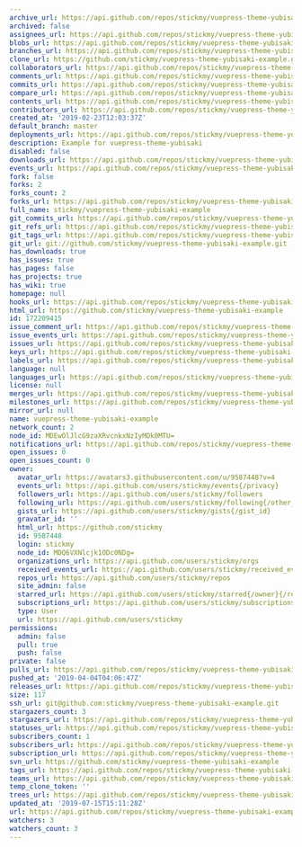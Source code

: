 ```yaml
---
archive_url: https://api.github.com/repos/stickmy/vuepress-theme-yubisaki-example/{archive_format}{/ref}
archived: false
assignees_url: https://api.github.com/repos/stickmy/vuepress-theme-yubisaki-example/assignees{/user}
blobs_url: https://api.github.com/repos/stickmy/vuepress-theme-yubisaki-example/git/blobs{/sha}
branches_url: https://api.github.com/repos/stickmy/vuepress-theme-yubisaki-example/branches{/branch}
clone_url: https://github.com/stickmy/vuepress-theme-yubisaki-example.git
collaborators_url: https://api.github.com/repos/stickmy/vuepress-theme-yubisaki-example/collaborators{/collaborator}
comments_url: https://api.github.com/repos/stickmy/vuepress-theme-yubisaki-example/comments{/number}
commits_url: https://api.github.com/repos/stickmy/vuepress-theme-yubisaki-example/commits{/sha}
compare_url: https://api.github.com/repos/stickmy/vuepress-theme-yubisaki-example/compare/{base}...{head}
contents_url: https://api.github.com/repos/stickmy/vuepress-theme-yubisaki-example/contents/{+path}
contributors_url: https://api.github.com/repos/stickmy/vuepress-theme-yubisaki-example/contributors
created_at: '2019-02-23T12:03:37Z'
default_branch: master
deployments_url: https://api.github.com/repos/stickmy/vuepress-theme-yubisaki-example/deployments
description: Example for vuepress-theme-yubisaki
disabled: false
downloads_url: https://api.github.com/repos/stickmy/vuepress-theme-yubisaki-example/downloads
events_url: https://api.github.com/repos/stickmy/vuepress-theme-yubisaki-example/events
fork: false
forks: 2
forks_count: 2
forks_url: https://api.github.com/repos/stickmy/vuepress-theme-yubisaki-example/forks
full_name: stickmy/vuepress-theme-yubisaki-example
git_commits_url: https://api.github.com/repos/stickmy/vuepress-theme-yubisaki-example/git/commits{/sha}
git_refs_url: https://api.github.com/repos/stickmy/vuepress-theme-yubisaki-example/git/refs{/sha}
git_tags_url: https://api.github.com/repos/stickmy/vuepress-theme-yubisaki-example/git/tags{/sha}
git_url: git://github.com/stickmy/vuepress-theme-yubisaki-example.git
has_downloads: true
has_issues: true
has_pages: false
has_projects: true
has_wiki: true
homepage: null
hooks_url: https://api.github.com/repos/stickmy/vuepress-theme-yubisaki-example/hooks
html_url: https://github.com/stickmy/vuepress-theme-yubisaki-example
id: 172209415
issue_comment_url: https://api.github.com/repos/stickmy/vuepress-theme-yubisaki-example/issues/comments{/number}
issue_events_url: https://api.github.com/repos/stickmy/vuepress-theme-yubisaki-example/issues/events{/number}
issues_url: https://api.github.com/repos/stickmy/vuepress-theme-yubisaki-example/issues{/number}
keys_url: https://api.github.com/repos/stickmy/vuepress-theme-yubisaki-example/keys{/key_id}
labels_url: https://api.github.com/repos/stickmy/vuepress-theme-yubisaki-example/labels{/name}
language: null
languages_url: https://api.github.com/repos/stickmy/vuepress-theme-yubisaki-example/languages
license: null
merges_url: https://api.github.com/repos/stickmy/vuepress-theme-yubisaki-example/merges
milestones_url: https://api.github.com/repos/stickmy/vuepress-theme-yubisaki-example/milestones{/number}
mirror_url: null
name: vuepress-theme-yubisaki-example
network_count: 2
node_id: MDEwOlJlcG9zaXRvcnkxNzIyMDk0MTU=
notifications_url: https://api.github.com/repos/stickmy/vuepress-theme-yubisaki-example/notifications{?since,all,participating}
open_issues: 0
open_issues_count: 0
owner:
  avatar_url: https://avatars3.githubusercontent.com/u/9587448?v=4
  events_url: https://api.github.com/users/stickmy/events{/privacy}
  followers_url: https://api.github.com/users/stickmy/followers
  following_url: https://api.github.com/users/stickmy/following{/other_user}
  gists_url: https://api.github.com/users/stickmy/gists{/gist_id}
  gravatar_id: ''
  html_url: https://github.com/stickmy
  id: 9587448
  login: stickmy
  node_id: MDQ6VXNlcjk1ODc0NDg=
  organizations_url: https://api.github.com/users/stickmy/orgs
  received_events_url: https://api.github.com/users/stickmy/received_events
  repos_url: https://api.github.com/users/stickmy/repos
  site_admin: false
  starred_url: https://api.github.com/users/stickmy/starred{/owner}{/repo}
  subscriptions_url: https://api.github.com/users/stickmy/subscriptions
  type: User
  url: https://api.github.com/users/stickmy
permissions:
  admin: false
  pull: true
  push: false
private: false
pulls_url: https://api.github.com/repos/stickmy/vuepress-theme-yubisaki-example/pulls{/number}
pushed_at: '2019-04-04T04:06:47Z'
releases_url: https://api.github.com/repos/stickmy/vuepress-theme-yubisaki-example/releases{/id}
size: 117
ssh_url: git@github.com:stickmy/vuepress-theme-yubisaki-example.git
stargazers_count: 3
stargazers_url: https://api.github.com/repos/stickmy/vuepress-theme-yubisaki-example/stargazers
statuses_url: https://api.github.com/repos/stickmy/vuepress-theme-yubisaki-example/statuses/{sha}
subscribers_count: 1
subscribers_url: https://api.github.com/repos/stickmy/vuepress-theme-yubisaki-example/subscribers
subscription_url: https://api.github.com/repos/stickmy/vuepress-theme-yubisaki-example/subscription
svn_url: https://github.com/stickmy/vuepress-theme-yubisaki-example
tags_url: https://api.github.com/repos/stickmy/vuepress-theme-yubisaki-example/tags
teams_url: https://api.github.com/repos/stickmy/vuepress-theme-yubisaki-example/teams
temp_clone_token: ''
trees_url: https://api.github.com/repos/stickmy/vuepress-theme-yubisaki-example/git/trees{/sha}
updated_at: '2019-07-15T15:11:28Z'
url: https://api.github.com/repos/stickmy/vuepress-theme-yubisaki-example
watchers: 3
watchers_count: 3
---
```


